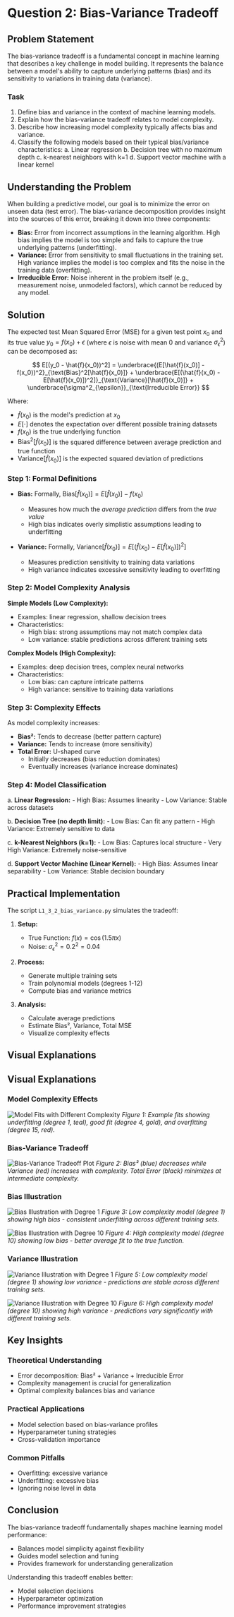 # Question 2: Bias-Variance Tradeoff

## Problem Statement
The bias-variance tradeoff is a fundamental concept in machine learning that describes a key challenge in model building. It represents the balance between a model's ability to capture underlying patterns (bias) and its sensitivity to variations in training data (variance).

### Task
1.  Define bias and variance in the context of machine learning models.
2.  Explain how the bias-variance tradeoff relates to model complexity.
3.  Describe how increasing model complexity typically affects bias and variance.
4.  Classify the following models based on their typical bias/variance characteristics:
    a.  Linear regression
    b.  Decision tree with no maximum depth
    c.  k-nearest neighbors with k=1
    d.  Support vector machine with a linear kernel

## Understanding the Problem
When building a predictive model, our goal is to minimize the error on unseen data (test error). The bias-variance decomposition provides insight into the sources of this error, breaking it down into three components:

-   **Bias:** Error from incorrect assumptions in the learning algorithm. High bias implies the model is too simple and fails to capture the true underlying patterns (underfitting).
-   **Variance:** Error from sensitivity to small fluctuations in the training set. High variance implies the model is too complex and fits the noise in the training data (overfitting).
-   **Irreducible Error:** Noise inherent in the problem itself (e.g., measurement noise, unmodeled factors), which cannot be reduced by any model.

## Solution

The expected test Mean Squared Error (MSE) for a given test point $x_0$ and its true value $y_0 = f(x_0) + \epsilon$ (where $\epsilon$ is noise with mean 0 and variance $\sigma^2_{\epsilon}$) can be decomposed as:

$$ E[(y_0 - \hat{f}(x_0))^2] = \underbrace{(E[\hat{f}(x_0)] - f(x_0))^2}_{\text{Bias}^2[\hat{f}(x_0)]} + \underbrace{E[(\hat{f}(x_0) - E[\hat{f}(x_0)])^2]}_{\text{Variance}[\hat{f}(x_0)]} + \underbrace{\sigma^2_{\epsilon}}_{\text{Irreducible Error}} $$

Where:
-   $\hat{f}(x_0)$ is the model's prediction at $x_0$
-   $E[\cdot]$ denotes the expectation over different possible training datasets
-   $f(x_0)$ is the true underlying function
-   $\text{Bias}^2[\hat{f}(x_0)]$ is the squared difference between average prediction and true function
-   $\text{Variance}[\hat{f}(x_0)]$ is the expected squared deviation of predictions

### Step 1: Formal Definitions

-   **Bias:** Formally, $\text{Bias}[\hat{f}(x_0)] = E[\hat{f}(x_0)] - f(x_0)$
    - Measures how much the *average prediction* differs from the *true value*
    - High bias indicates overly simplistic assumptions leading to underfitting

-   **Variance:** Formally, $\text{Variance}[\hat{f}(x_0)] = E[(\hat{f}(x_0) - E[\hat{f}(x_0)])^2]$
    - Measures prediction sensitivity to training data variations
    - High variance indicates excessive sensitivity leading to overfitting

### Step 2: Model Complexity Analysis

**Simple Models (Low Complexity):**
-   Examples: linear regression, shallow decision trees
-   Characteristics:
    -   High bias: strong assumptions may not match complex data
    -   Low variance: stable predictions across different training sets

**Complex Models (High Complexity):**
-   Examples: deep decision trees, complex neural networks
-   Characteristics:
    -   Low bias: can capture intricate patterns
    -   High variance: sensitive to training data variations

### Step 3: Complexity Effects

As model complexity increases:
-   **Bias²:** Tends to decrease (better pattern capture)
-   **Variance:** Tends to increase (more sensitivity)
-   **Total Error:** U-shaped curve
    -   Initially decreases (bias reduction dominates)
    -   Eventually increases (variance increase dominates)

### Step 4: Model Classification

a.  **Linear Regression:**
    -   High Bias: Assumes linearity
    -   Low Variance: Stable across datasets

b.  **Decision Tree (no depth limit):**
    -   Low Bias: Can fit any pattern
    -   High Variance: Extremely sensitive to data

c.  **k-Nearest Neighbors (k=1):**
    -   Low Bias: Captures local structure
    -   Very High Variance: Extremely noise-sensitive

d.  **Support Vector Machine (Linear Kernel):**
    -   High Bias: Assumes linear separability
    -   Low Variance: Stable decision boundary

## Practical Implementation

The script `L1_3_2_bias_variance.py` simulates the tradeoff:

1.  **Setup:**
    -   True Function: $f(x) = \cos(1.5 \pi x)$
    -   Noise: $\sigma^2_{\epsilon} = 0.2^2 = 0.04$

2.  **Process:**
    -   Generate multiple training sets
    -   Train polynomial models (degrees 1-12)
    -   Compute bias and variance metrics

3.  **Analysis:**
    -   Calculate average predictions
    -   Estimate Bias², Variance, Total MSE
    -   Visualize complexity effects

## Visual Explanations

## Visual Explanations

### Model Complexity Effects
![Model Fits with Different Complexity](../Images/L1_3_Quiz_2/model_complexity_fits.png)
*Figure 1: Example fits showing underfitting (degree 1, teal), good fit (degree 4, gold), and overfitting (degree 15, red).*

### Bias-Variance Tradeoff
![Bias-Variance Tradeoff Plot](../Images/L1_3_Quiz_2/bias_variance_tradeoff_plot.png)
*Figure 2: Bias² (blue) decreases while Variance (red) increases with complexity. Total Error (black) minimizes at intermediate complexity.*

### Bias Illustration
![Bias Illustration with Degree 1](../Images/L1_3_Quiz_2/bias_illustration_deg1.png)
*Figure 3: Low complexity model (degree 1) showing high bias - consistent underfitting across different training sets.*

![Bias Illustration with Degree 10](../Images/L1_3_Quiz_2/bias_illustration_deg10.png)
*Figure 4: High complexity model (degree 10) showing low bias - better average fit to the true function.*

### Variance Illustration
![Variance Illustration with Degree 1](../Images/L1_3_Quiz_2/variance_illustration_deg1.png)
*Figure 5: Low complexity model (degree 1) showing low variance - predictions are stable across different training sets.*

![Variance Illustration with Degree 10](../Images/L1_3_Quiz_2/variance_illustration_deg10.png)
*Figure 6: High complexity model (degree 10) showing high variance - predictions vary significantly with different training sets.*

## Key Insights

### Theoretical Understanding
-   Error decomposition: Bias² + Variance + Irreducible Error
-   Complexity management is crucial for generalization
-   Optimal complexity balances bias and variance

### Practical Applications
-   Model selection based on bias-variance profiles
-   Hyperparameter tuning strategies
-   Cross-validation importance

### Common Pitfalls
-   Overfitting: excessive variance
-   Underfitting: excessive bias
-   Ignoring noise level in data

## Conclusion

The bias-variance tradeoff fundamentally shapes machine learning model performance:
-   Balances model simplicity against flexibility
-   Guides model selection and tuning
-   Provides framework for understanding generalization

Understanding this tradeoff enables better:
-   Model selection decisions
-   Hyperparameter optimization
-   Performance improvement strategies